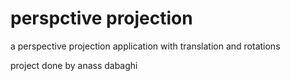 # perspctive projection

a perspective projection application with translation and rotations

project done by anass dabaghi
